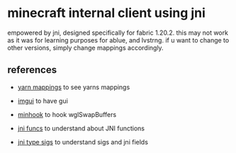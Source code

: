 # minecraft internal client using jni
empowered by jni, designed specifically for fabric 1.20.2. this may not work as it was for learning purposes for ablue, and lvstrng. if u want to change to other versions, simply change mappings accordingly.

## references
- [yarn mappings](https://github.com/FabricMC/yarn/tree/1.20.2) to see yarns mappings

- [imgui](https://github.com/ocornut/imgui) to have gui

- [minhook](https://github.com/TsudaKageyu/minhook) to hook wglSwapBuffers

- [jni funcs](https://docs.oracle.com/javase/8/docs/technotes/guides/jni/spec/functions.html) to understand about JNI functions

- [jni type sigs](https://docs.oracle.com/javase/8/docs/technotes/guides/jni/spec/types.html#type_signatures) to understand sigs and jni fields
